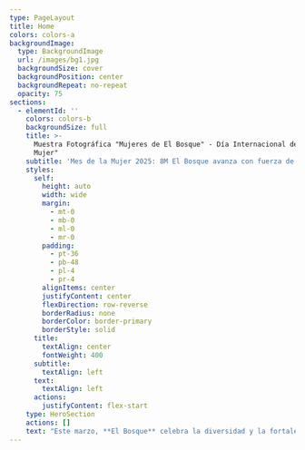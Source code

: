 ```yaml
---
type: PageLayout
title: Home
colors: colors-a
backgroundImage:
  type: BackgroundImage
  url: /images/bg1.jpg
  backgroundSize: cover
  backgroundPosition: center
  backgroundRepeat: no-repeat
  opacity: 75
sections:
  - elementId: ''
    colors: colors-b
    backgroundSize: full
    title: >-
      Muestra Fotográfica "Mujeres de El Bosque" - Día Internacional de la
      Mujer"
    subtitle: 'Mes de la Mujer 2025: 8M El Bosque avanza con fuerza de mujer" '
    styles:
      self:
        height: auto
        width: wide
        margin:
          - mt-0
          - mb-0
          - ml-0
          - mr-0
        padding:
          - pt-36
          - pb-48
          - pl-4
          - pr-4
        alignItems: center
        justifyContent: center
        flexDirection: row-reverse
        borderRadius: none
        borderColor: border-primary
        borderStyle: solid
      title:
        textAlign: center
        fontWeight: 400
      subtitle:
        textAlign: left
      text:
        textAlign: left
      actions:
        justifyContent: flex-start
    type: HeroSection
    actions: []
    text: "Este marzo, **El Bosque** celebra la diversidad y la fortaleza de las mujeres que dan vida a nuestra comuna. En el marco del **Mes de la Mujer,** homenajearemos a 2000 vecinas a través de sus retratos, representando la riqueza y pluralidad de todas las mujeres bosquinas: trabajadoras, emprendedoras, estudiantes, cuidadoras, artistas y más.Estas imágenes reflejarán el esfuerzo, el compromiso y el coraje de quienes construyen día a día un El Bosque lleno de oportunidades e igualdad.\n\n**¡Juntas avanzamos con fuerza de mujer! \U0001F49C**\n\n`<iframe src=\"https://drive.google.com/embeddedfolderview?id=`1mKrvJIvqL\\_SOoJDJZoM8RlrDo0iywMnE`#grid\" style=\"width:100%; height:1600px; border:0;\"></iframe>`\n\n\n\n"
---
```

